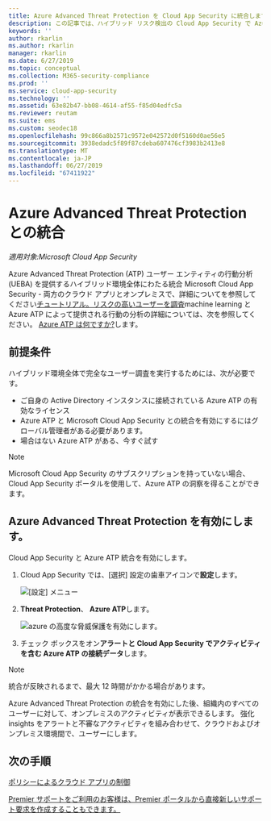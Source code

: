 ```yaml
---
title: Azure Advanced Threat Protection を Cloud App Security に統合します。
description: この記事では、ハイブリッド リスク検出の Cloud App Security で Azure Advanced Threat Protection の洞察を活用する方法についての情報を提供します。
keywords: ''
author: rkarlin
ms.author: rkarlin
manager: rkarlin
ms.date: 6/27/2019
ms.topic: conceptual
ms.collection: M365-security-compliance
ms.prod: ''
ms.service: cloud-app-security
ms.technology: ''
ms.assetid: 63e82b47-bb08-4614-af55-f85d04edfc5a
ms.reviewer: reutam
ms.suite: ems
ms.custom: seodec18
ms.openlocfilehash: 99c866a8b2571c9572e042572d0f5160d0ae56e5
ms.sourcegitcommit: 3938edadc5f89f87cdeba607476cf3983b2413e8
ms.translationtype: MT
ms.contentlocale: ja-JP
ms.lasthandoff: 06/27/2019
ms.locfileid: "67411922"
---
```

# <a name="azure-advanced-threat-protection-integration"></a>Azure Advanced Threat Protection との統合

*適用対象:Microsoft Cloud App Security*

Azure Advanced Threat Protection (ATP) ユーザー エンティティの行動分析 (UEBA) を提供するハイブリッド環境全体にわたる統合 Microsoft Cloud App Security - 両方のクラウド アプリとオンプレミスで、詳細についてを参照してください[チュートリアル。リスクの高いユーザーを調査]()machine learning と Azure ATP によって提供される行動の分析の詳細については、次を参照してください。 [Azure ATP は何ですか?](https://docs.microsoft.com/azure-advanced-threat-protection/what-is-atp)します。

## <a name="prerequisites"></a>前提条件

ハイブリッド環境全体で完全なユーザー調査を実行するためには、次が必要です。

- ご自身の Active Directory インスタンスに接続されている Azure ATP の有効なライセンス
- Azure ATP と Microsoft Cloud App Security との統合を有効にするにはグローバル管理者がある必要があります。 
- 場合はない Azure ATP がある、今すぐ試す


>[!NOTE]
>Microsoft Cloud App Security のサブスクリプションを持っていない場合、Cloud App Security ポータルを使用して、Azure ATP の洞察を得ることができます。


## <a name="enable-azure-advanced-threat-protection"></a>Azure Advanced Threat Protection を有効にします。

Cloud App Security と Azure ATP 統合を有効にします。

1. Cloud App Security では、[選択] 設定の歯車アイコンで**設定**します。
    
   ![[設定] メニュー](./media/azip-system-settings.png)

1. **Threat Protection**、 **Azure ATP**します。
   
    ![azure の高度な脅威保護を有効にします。](./media/aatp-integration.png)

3. チェック ボックスをオン**アラートと Cloud App Security でアクティビティを含む Azure ATP の接続データ**します。


> [!NOTE]
> 統合が反映されるまで、最大 12 時間がかかる場合があります。
 
Azure Advanced Threat Protection の統合を有効にした後、組織内のすべてのユーザーに対して、オンプレミスのアクティビティが表示できるします。 強化 insights をアラートと不審なアクティビティを組み合わせて、クラウドおよびオンプレミス環境間で、ユーザーにします。



## <a name="next-steps"></a>次の手順 
[ポリシーによるクラウド アプリの制御](control-cloud-apps-with-policies.md)   

[Premier サポートをご利用のお客様は、Premier ポータルから直接新しいサポート要求を作成することもできます。](https://premier.microsoft.com/)  
  
